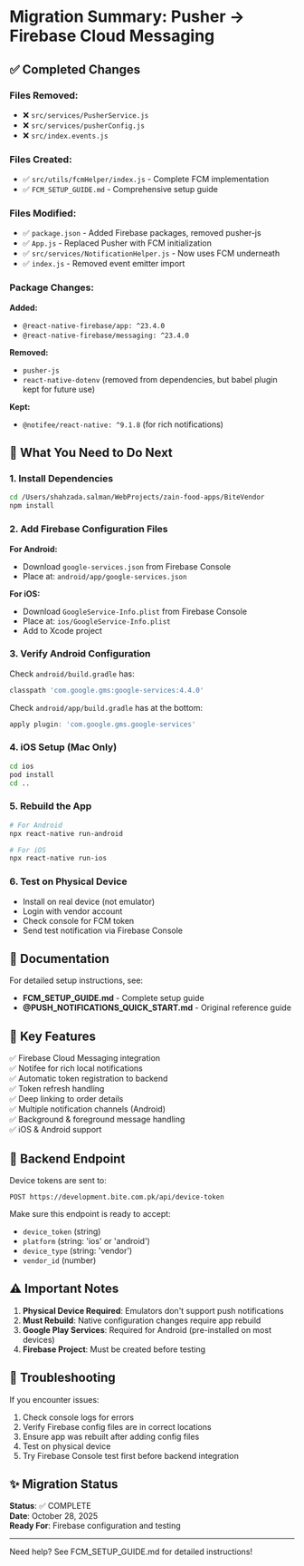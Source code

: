 # Migration Summary: Pusher → Firebase Cloud Messaging

## ✅ Completed Changes

### Files Removed:

- ❌ `src/services/PusherService.js`
- ❌ `src/services/pusherConfig.js`
- ❌ `src/index.events.js`

### Files Created:

- ✅ `src/utils/fcmHelper/index.js` - Complete FCM implementation
- ✅ `FCM_SETUP_GUIDE.md` - Comprehensive setup guide

### Files Modified:

- ✅ `package.json` - Added Firebase packages, removed pusher-js
- ✅ `App.js` - Replaced Pusher with FCM initialization
- ✅ `src/services/NotificationHelper.js` - Now uses FCM underneath
- ✅ `index.js` - Removed event emitter import

### Package Changes:

**Added:**

- `@react-native-firebase/app: ^23.4.0`
- `@react-native-firebase/messaging: ^23.4.0`

**Removed:**

- `pusher-js`
- `react-native-dotenv` (removed from dependencies, but babel plugin kept for future use)

**Kept:**

- `@notifee/react-native: ^9.1.8` (for rich notifications)

## 🚀 What You Need to Do Next

### 1. Install Dependencies

```bash
cd /Users/shahzada.salman/WebProjects/zain-food-apps/BiteVendor
npm install
```

### 2. Add Firebase Configuration Files

**For Android:**

- Download `google-services.json` from Firebase Console
- Place at: `android/app/google-services.json`

**For iOS:**

- Download `GoogleService-Info.plist` from Firebase Console
- Place at: `ios/GoogleService-Info.plist`
- Add to Xcode project

### 3. Verify Android Configuration

Check `android/build.gradle` has:

```gradle
classpath 'com.google.gms:google-services:4.4.0'
```

Check `android/app/build.gradle` has at the bottom:

```gradle
apply plugin: 'com.google.gms.google-services'
```

### 4. iOS Setup (Mac Only)

```bash
cd ios
pod install
cd ..
```

### 5. Rebuild the App

```bash
# For Android
npx react-native run-android

# For iOS
npx react-native run-ios
```

### 6. Test on Physical Device

- Install on real device (not emulator)
- Login with vendor account
- Check console for FCM token
- Send test notification via Firebase Console

## 📖 Documentation

For detailed setup instructions, see:

- **FCM_SETUP_GUIDE.md** - Complete setup guide
- **@PUSH_NOTIFICATIONS_QUICK_START.md** - Original reference guide

## 🎯 Key Features

✅ Firebase Cloud Messaging integration  
✅ Notifee for rich local notifications  
✅ Automatic token registration to backend  
✅ Token refresh handling  
✅ Deep linking to order details  
✅ Multiple notification channels (Android)  
✅ Background & foreground message handling  
✅ iOS & Android support

## 🔗 Backend Endpoint

Device tokens are sent to:

```
POST https://development.bite.com.pk/api/device-token
```

Make sure this endpoint is ready to accept:

- `device_token` (string)
- `platform` (string: 'ios' or 'android')
- `device_type` (string: 'vendor')
- `vendor_id` (number)

## ⚠️ Important Notes

1. **Physical Device Required**: Emulators don't support push notifications
2. **Must Rebuild**: Native configuration changes require app rebuild
3. **Google Play Services**: Required for Android (pre-installed on most devices)
4. **Firebase Project**: Must be created before testing

## 🐛 Troubleshooting

If you encounter issues:

1. Check console logs for errors
2. Verify Firebase config files are in correct locations
3. Ensure app was rebuilt after adding config files
4. Test on physical device
5. Try Firebase Console test first before backend integration

## ✨ Migration Status

**Status**: ✅ COMPLETE  
**Date**: October 28, 2025  
**Ready For**: Firebase configuration and testing

---

Need help? See FCM_SETUP_GUIDE.md for detailed instructions!
